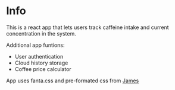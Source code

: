 # Info
This is a react app that lets users track caffeine intake and current concentration in the system. 

Additional app funtions:

* User authentication
* Cloud history storage
* Coffee price calculator

App uses fanta.css and pre-formated css from [James](https://github.com/jamezmca)